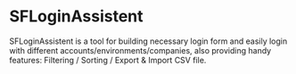 # SFLoginAssistent

SFLoginAssistent is a tool for building necessary login form and easily login with different accounts/environments/companies, also providing handy features: Filtering / Sorting / Export & Import CSV file.